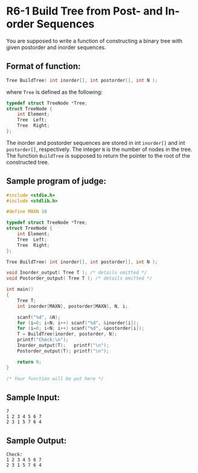 # R6-1 Build Tree from Post- and In-order Sequences
You are supposed to write a function of constructing a binary tree with given postorder and inorder sequences.
## Format of function:
```c
Tree BuildTree( int inorder[], int postorder[], int N );
```
where `Tree` is defined as the following:
```c
typedef struct TreeNode *Tree;
struct TreeNode {
    int Element;
    Tree  Left;
    Tree  Right;
};
```
The inorder and postorder sequences are stored in int `inorder[]` and int `postorder[]`, respectively. The integer `N` is the number of nodes in the tree. The function `BuildTree` is supposed to return the pointer to the root of the constructed tree.
## Sample program of judge:
```c
#include <stdio.h>
#include <stdlib.h>

#define MAXN 10

typedef struct TreeNode *Tree;
struct TreeNode {
    int Element;
    Tree  Left;
    Tree  Right;
};

Tree BuildTree( int inorder[], int postorder[], int N );

void Inorder_output( Tree T ); /* details omitted */
void Postorder_output( Tree T ); /* details omitted */

int main()
{
    Tree T;
    int inorder[MAXN], postorder[MAXN], N, i;

    scanf("%d", &N);
    for (i=0; i<N; i++) scanf("%d", &inorder[i]);
    for (i=0; i<N; i++) scanf("%d", &postorder[i]);
    T = BuildTree(inorder, postorder, N);
    printf("Check:\n");
    Inorder_output(T);   printf("\n");
    Postorder_output(T); printf("\n");

    return 0;
}

/* Your function will be put here */
```
## Sample Input:
```
7
1 2 3 4 5 6 7
2 3 1 5 7 6 4
```
## Sample Output:
```
Check:
1 2 3 4 5 6 7 
2 3 1 5 7 6 4
```
